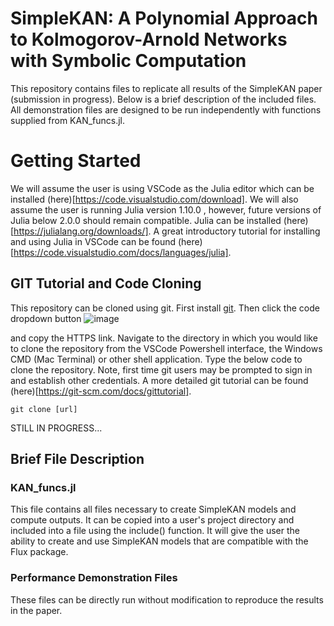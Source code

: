 # SimpleKAN: A Polynomial Approach to Kolmogorov-Arnold Networks with Symbolic Computation
This repository contains files to replicate all results of the SimpleKAN paper (submission in progress). Below is a brief description of the included files. All demonstration files are designed to be run independently with functions supplied from KAN_funcs.jl.

# Getting Started
We will assume the user is using VSCode as the Julia editor which can be installed (here)[https://code.visualstudio.com/download]. We will also assume the user is running Julia version 1.10.0 , however, future versions of Julia below 2.0.0 should remain compatible. Julia can be installed (here)[https://julialang.org/downloads/]. A great introductory tutorial for installing and using Julia in VSCode can be found (here)[https://code.visualstudio.com/docs/languages/julia].

## GIT Tutorial and Code Cloning
This repository can be cloned using git. First install [git](https://git-scm.com/downloads). Then click the code dropdown button
![image](https://github.com/user-attachments/assets/76521580-f272-418b-93b8-43127374ef7d)

and copy the HTTPS link. Navigate to the directory in which you would like to clone the repository from the VSCode Powershell interface, the Windows CMD (Mac Terminal) or other shell application. Type the below code to clone the repository. Note, first time git users may be prompted to sign in and establish other credentials. A more detailed git tutorial can be found (here)[https://git-scm.com/docs/gittutorial].
```
git clone [url]
```



STILL IN PROGRESS...

## Brief File Description
### KAN_funcs.jl
This file contains all files necessary to create SimpleKAN models and compute outputs. It can be copied into a user's project directory and included into a file using the include() function. It will give the user the ability to create and use SimpleKAN models that are compatible with the Flux package.

### Performance Demonstration Files
These files can be directly run without modification to reproduce the results in the paper. 


